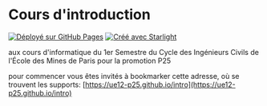 # Cours d'introduction

[![Déployé sur GitHub Pages](https://github.com/ue12-p25/intro/actions/workflows/publish.yml/badge.svg)](https://github.com/ue12-p25/intro/actions/workflows/publish.yml)
[![Créé avec Starlight](https://astro.badg.es/v2/built-with-starlight/tiny.svg)](https://starlight.astro.build)

aux cours d'informatique du 1er Semestre du Cycle des Ingénieurs Civils de
l'École des Mines de Paris pour la promotion P25

pour commencer vous êtes invités à bookmarker cette adresse, où se trouvent les supports: [https://ue12-p25.github.io/intro](https://ue12-p25.github.io/intro)
